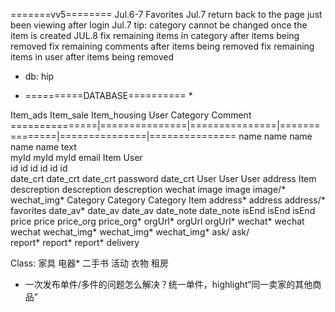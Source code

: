 =======vv5========
Jul.6-7  Favorites
Jul.7 return back to the page just been viewing after login
Jul.7 tip: category cannot be changed once the item is created
JUL.8   fix remaining items in category after items being removed
        fix remaining comments after items being removed
        fix remaining items in user after items being removed


* db: hip

* ==========DATABASE========== *

Item_ads        Item_sale       Item_housing    User            Category        Comment         
===============|===============|===============|===============|===============|===============
name            name            name            name            name            text            
myId            myId            myId            email           Item            User            
id              id              id              id              id              id              
date_crt        date_crt        date_crt        password                        date_crt
User            User            User            address                         Item
descreption     descreption     descreption     wechat
image           image           image/*         wechat_img*
Category        Category        Category        Item
address*        address         address/*       favorites
date_av*        date_av         date_av
                date_note       date_note
isEnd           isEnd           isEnd
                price           price
                price_org       price_org*
orgUrl*         orgUrl          orgUrl*
wechat*         wechat          wechat
wechat_img*     wechat_img*     wechat_img*
                ask/            ask/       
report*         report*         report*
                delivery




Class: 家具 电器* 二手书 活动 衣物 租房

* 一次发布单件/多件的问题怎么解决？统一单件，highlight“同一卖家的其他商品”

